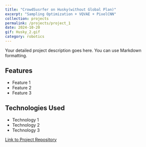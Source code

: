 ```yaml
---
title: "CrowdSusrfer on Husky(without Global Plan)"
excerpt: "Sampling Optimization + VQVAE + PixelCNN"
collection: projects
permalink: /projects/project_1
date: 2024-10-20
gif: Husky_2.gif
category: robotics
---
```


Your detailed project description goes here. You can use Markdown formatting.

## Features

- Feature 1
- Feature 2
- Feature 3

## Technologies Used

- Technology 1
- Technology 2
- Technology 3

[Link to Project Repository](https://github.com/yourusername/project-repo)